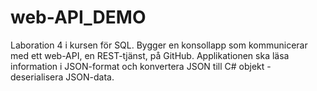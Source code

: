 # web-API_DEMO
Laboration 4 i kursen för SQL.
Bygger en konsollapp som kommunicerar med ett web-API, en REST-tjänst, på GitHub. Applikationen ska läsa information i
JSON-format och konvertera JSON till C# objekt - deserialisera JSON-data.
